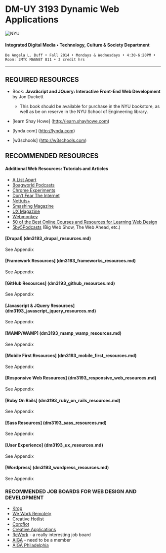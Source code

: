 # DM-UY 3193 Dynamic Web Applications

![NYU](http://ws2.polishedsolid.com/de/nyu_soe_logo.png)
#### Integrated Digital Media • Technology, Culture & Society Department

    De Angela L. Duff • Fall 2014 • Mondays & Wednesdays • 4:30-6:20PM • Room: 2MTC MAGNET 811 • 3 credit hrs

---


## REQUIRED RESOURCES

* Book: **JavaScript and JQuery: Interactive Front-End Web Development** by Jon Duckett
  * This book should be available for purchase in the NYU bookstore, as well as be on reserve in the NYU School of Engineering library.

* [learn Shay Howe] (http://learn.shayhowe.com)
* [lynda.com] (http://lynda.com)
* [w3schools] (http://w3schools.com)


## RECOMMENDED RESOURCES

#### Additional Web Resources: Tutorials and Articles
* [A List Apart](http://www.alistapart.com)
* [Boagworld Podcasts](http://boagworld.com/podcast)
* [Chrome Experiments](http://www.chromeexperiments.com)
* [Don’t Fear The Internet](http://www.dontfeartheinternet.com)
* [Nettuts+](http://net.tutsplus.com)
* [Smashing Magazine](http://www.smashingmagazine.com)
* [UX Magazine](http://www.uxmag.com)
* [Webmonkey](http://www.webmonkey.com)
* [50 of the Best Online Courses and Resources for Learning Web Design](http://lifehacker.com/50-of-the-best-online-courses-and-resources-for-learnin-1506605654)
* [5by5Podcasts](http://5by5.tv) (Big Web Show, The Web Ahead, etc.)

#### [Drupal] (dm3193_drupal_resources.md)
See Appendix

#### [Framework Resources] (dm3193_frameworks_resources.md)
See Appendix

#### [GitHub Resources] (dm3193_github_resources.md)
See Appendix

#### [Javascript & JQuery Resources] (dm3193_javascript_jquery_resources.md)
See Appendix

#### [MAMP/WAMP] (dm3193_mamp_wamp_resources.md)
See Appendix

#### [Mobile First Resources] (dm3193_mobile_first_resources.md)
See Appendix

#### [Responsive Web Resources] (dm3193_responsive_web_resources.md)
See Appendix

#### [Ruby On Rails] (dm3193_ruby_on_rails_resources.md)
See Appendix

#### [Sass Resources] (dm3193_sass_resources.md)
See Appendix

#### [User Experience] (dm3193_ux_resources.md)
See Appendix

#### [Wordpress] (dm3193_wordpress_resources.md)
See Appendix

### RECOMMENDED JOB BOARDS FOR WEB DESIGN AND DEVELOPMENT

* [Krop](http://www.krop.com)
* [We Work Remotely](https://weworkremotely.com)
* [Creative Hotlist](http://www.creativehotlist.com)
* [Coroflot](http://www.coroflot.com/public/jobs_browse.asp)
* [Creative Applications](http://www.creativeapplications.net/job-board)
* [ReWork](http://rework.jobs/about) - a really interesting job board
* [AIGA](http://designjobs.aiga.org) - need to be a member
* [AIGA Philadelphia](http://philadelphia.aiga.org/job-board)